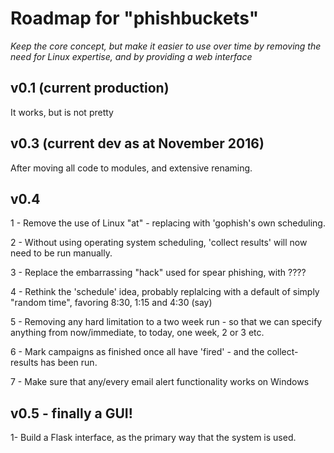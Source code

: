 # Roadmap for "phishbuckets" 

_Keep the core concept, but make it easier to use over
 time by removing the need for Linux expertise, and by
 providing a web interface_



## v0.1 (current production)
It works, but is not pretty

## v0.3 (current dev as at November 2016)
After moving all code to modules, and extensive renaming.

## v0.4

1 - Remove the use of Linux "at" - replacing with 'gophish's own scheduling.

2 - Without using operating system scheduling, 'collect results' will now need to
    be run manually.

3 - Replace the embarrassing "hack" used for spear phishing, with ????

4 - Rethink the 'schedule' idea, probably replalcing with a default of simply
    "random time", favoring 8:30, 1:15 and 4:30 (say)

5 - Removing any hard limitation to a two week run - so that we can specify
    anything from now/immediate, to today, one week, 2 or 3 etc.

6 - Mark campaigns as finished once all have 'fired' - and the collect-results 
    has been run.

7 - Make sure that any/every email alert functionality works on Windows

## v0.5 - finally a GUI!

1- Build a Flask interface, as the primary way that the system is used.


